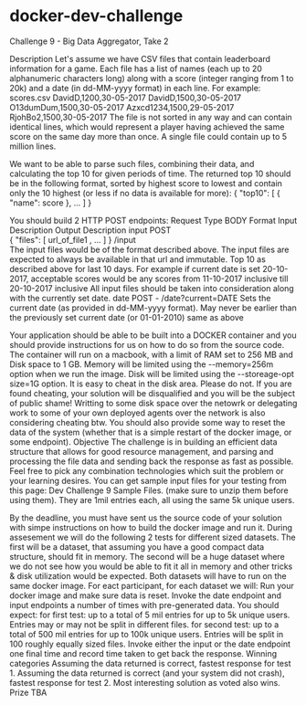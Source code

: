 # docker-dev-challenge
Challenge 9 - Big Data Aggregator, Take 2

Description
Let's assume we have CSV files that contain leaderboard information for a game. Each file has a list of names (each up to 20 alphanumeric characters long) along with a score (integer ranging from 1 to 20k) and a date (in dd-MM-yyyy format) in each line. For example: 
scores.csv
DavidD,1200,30-05-2017
DavidD,1500,30-05-2017
O13dumDum,1500,30-05-2017
Azxcd1234,1500,29-05-2017
RjohBo2,1500,30-05-2017
The file is not sorted in any way and can contain identical lines, which would represent a player having achieved the same score on the same day more than once. 
A single file could contain up to 5 million lines.

We want to be able to parse such files, combining their data, and calculating the top 10 for given periods of time.
The returned top 10 should be in the following format, sorted by highest score to lowest and contain only the 10 highest (or less if no data is available for more):
{
    "top10": [
        { "name": score },
        ...
    ]
}

You should build 2 HTTP POST endpoints:
Request
Type
BODY
Format
Input Description
Output Description
input	POST	
{
	"files": [
		url_of_file1 ,
		...
	]
}
/input	
The input files would be of the format described above. The input files are expected to always be available in that url and immutable.
Top 10 as described above for last 10 days. For example if current date is set 20-10-2017, acceptable scores would be any scores from 11-10-2017 inclusive till 20-10-2017 inclusive
All input files should be taken into consideration along with the currently set date.
date	POST	-	/date?current=DATE	Sets the current date (as provided in dd-MM-yyyy format). May never be earlier than the previously set current date (or 01-01-2010)	
same as above

Your application should be able to be built into a DOCKER container and you should provide instructions for us on how to do so from the source code. The container will run on a macbook, with a limit of RAM set to 256 MB and Disk space to 1 GB.
Memory will be limited using the --memory=256m option when we run the image.
Disk will be limited using the --storeage-opt size=1G option. It is easy to cheat in the disk area. Please do not. If you are found cheating, your solution will be disqualified and you will be the subject of public shame! Writting to some disk space over the netowrk or delegating work to some of your own deployed agents over the network is also considering cheating btw. 
You should also provide some way to reset the data of the system (whether that is a simple restart of the docker image, or some endpoint).
Objective
The challenge is in building an efficient data structure that allows for good resource management, and parsing and processing the file data and sending back the response as fast as possible.
Feel free to pick any combination technologies which suit the problem or your learning desires.
You can get sample input files for your testing from this page: Dev Challenge 9 Sample Files. (make sure to unzip them before using them). They are 1mil entries each, all using the same 5k unique users.

By the deadline, you must have sent us the source code of your solution with simpe instructions on how to build the docker image and run it. 
During assesement we will do the following 2 tests for different sized datasets. The first will be a dataset, that assuming you have a good compact data structure, should fit in memory. The second will be a huge dataset where we do not see how you would be able to fit it all in memory and other tricks & disk utilization would be expected. Both datasets will have to run on the same docker image.
For eact participant, for each dataset we will:
Run your docker image and make sure data is reset.
Invoke the date endpoint and input endpoints a number of times with pre-generated data. You should expect:
for first test: up to a total of 5 mil entries for up to 5k unique users. Entries may or may not be split in different files.
for second test: up to a total of 500 mil entries for up to 100k unique users. Entries will be split in 100 roughly equally sized files.
Invoke either the input or the date endpoint one final time and record time taken to get back the response.
Winning categories
Assuming the data returned is correct, fastest response for test 1.
Assuming the data returned is correct (and your system did not crash), fastest response for test 2.
Most interesting solution as voted also wins.
Prize
TBA
